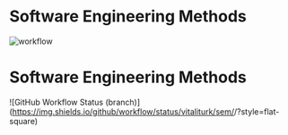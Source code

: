 # Software Engineering Methods
![workflow](https://github.com/vitaliturk/sem/actions/workflows/main.yml/badge.svg)
# Software Engineering Methods
![GitHub Workflow Status (branch)](https://img.shields.io/github/workflow/status/vitaliturk/sem/<action name taken from main.yml>/<branch>?style=flat-square)

